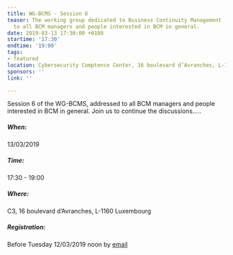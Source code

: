 ```yaml
---
title: WG-BCMS - Session 6
teaser: The working group dedicated to Business Continuity Management (BCMS) is addressed
  to all BCM managers and people interested in BCM in general.
date: 2019-03-13 17:30:00 +0100
startime: '17:30'
endtime: '19:00'
tags:
- featured
location: Cybersecurity Comptence Center, 16 boulevard d’Avranches, L-1160 Luxembourg
sponsors: ''
link: ''

---
```

Session 6 of the WG-BCMS, addressed to all BCM managers and people interested in BCM in general. Join us to continue the discussions.....

##### When:

13/03/2019

##### Time:

17:30 - 19:00

##### Where:

C3, 16 boulevard d’Avranches, L-1160 Luxembourg

##### Registration:

Before Tuesday 12/03/2019 noon by [email]()